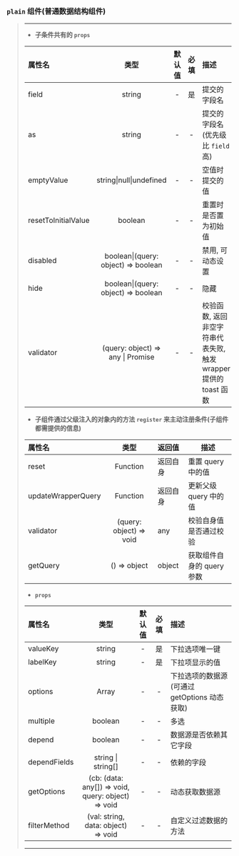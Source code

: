 ### `plain` 组件(普通数据结构组件)

> ---
>
> -   **子条件共有的 `props`**
>
> | 属性名              |                  类型                  | 默认值 | 必填 | 描述                                                             |
> | :------------------ | :------------------------------------: | :----: | :--: | :--------------------------------------------------------------- |
> | field               |                 string                 |   -    |  是  | 提交的字段名                                                     |
> | as                  |                 string                 |   -    |  -   | 提交的字段名(优先级比 `field` 高)                                |
> | emptyValue          |        string\|null\|undefined         |   -    |  -   | 空值时提交的值                                                   |
> | resetToInitialValue |                boolean                 |   -    |  -   | 重置时是否置为初始值                                             |
> | disabled            |  boolean\|(query: object) => boolean   |   -    |  -   | 禁用, 可动态设置                                                 |
> | hide                |  boolean\|(query: object) => boolean   |   -    |  -   | 隐藏                                                             |
> | validator           | (query: object) => any \| Promise<any> |   -    |  -   | 校验函数, 返回非空字符串代表失败, 触发 wrapper 提供的 toast 函数 |
>
> -   **子组件通过父级注入的对象内的方法 `register` 来主动注册条件(子组件都需提供的信息)**
>
> | 属性名             |          类型           | 返回值   | 描述                      |
> | :----------------- | :---------------------: | :------- | ------------------------- |
> | reset              |        Function         | 返回自身 | 重置 query 中的值         |
> | updateWrapperQuery |        Function         | 返回自身 | 更新父级 query 中的值     |
> | validator          | (query: object) => void | any      | 校验自身值是否通过校验    |
> | getQuery           |      () => object       | object   | 获取组件自身的 query 参数 |
>
> -   **`props`**
>
> | 属性名       |                        类型                        | 默认值 | 必填 | 描述                                         |
> | :----------- | :------------------------------------------------: | :----: | :--: | :------------------------------------------- |
> | valueKey     |                       string                       |   -    |  是  | 下拉选项唯一键                               |
> | labelKey     |                       string                       |   -    |  是  | 下拉项显示的值                               |
> | options      |                       Array                        |   -    |  -   | 下拉选项的数据源(可通过 getOptions 动态获取) |
> | multiple     |                      boolean                       |   -    |  -   | 多选                                         |
> | depend       |                      boolean                       |   -    |  -   | 数据源是否依赖其它字段                       |
> | dependFields |                 string \| string[]                 |   -    |  -   | 依赖的字段                                   |
> | getOptions   | (cb: (data: any[]) => void, query: object) => void |   -    |  -   | 动态获取数据源                               |
> | filterMethod |        (val: string, data: object) => void         |   -    |  -   | 自定义过滤数据的方法                         |
>
> ---
